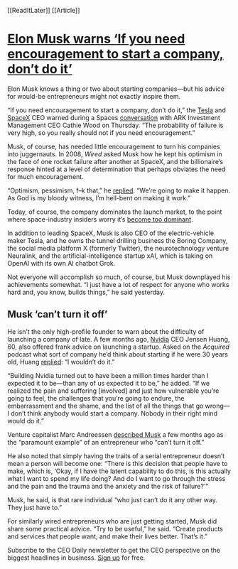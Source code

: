 [[ReadItLater]] [[Article]]

# [Elon Musk warns ‘If you need encouragement to start a company, don’t do it’](https://fortune.com/2023/12/22/elon-musk-advice-entrepreneurs-startups-business-leadership-success/?xid=soc_socialflow_facebook_FORTUNE&utm_source=facebook.com&utm_medium=social&utm_campaign=fortunemagazine&fbclid=IwAR2CWkcYgpRbarFHn2WsWNurCbRqXVIfLocWevxbWw7kUlMWLvWHY7hVMGo)

Elon Musk knows a thing or two about starting companies—but his advice for would-be entrepreneurs might not exactly inspire them.

“If you need encouragement to start a company, don’t do it,” the [Tesla](https://fortune.com/company/tesla/) and [SpaceX](https://fortune.com/company/spacex/) CEO warned during a Spaces [conversation](https://twitter.com/CathieDWood/status/1737955665459417547) with ARK Investment Management CEO Cathie Wood on Thursday. “The probability of failure is very high, so you really should not if you need encouragement.”

Musk, of course, has needed little encouragement to turn his companies into juggernauts. In 2008, *Wired* asked Musk how he kept his optimism in the face of one rocket failure after another at SpaceX, and the billionaire’s response hinted at a level of determination that perhaps obviates the need for much encouragement.

“Optimism, pessimism, f–k that,” he [replied](https://www.wired.com/2008/08/musk-qa/). “We’re going to make it happen. As God is my bloody witness, I’m hell-bent on making it work.” 

Today, of course, the company dominates the launch market, to the point where space-industry insiders worry it’s [become too dominant](https://www.cnbc.com/2023/09/12/spacex-near-rocket-market-monopoly-is-huge-concern-lazard-banker.html). 

In addition to leading SpaceX, Musk is also CEO of the electric-vehicle maker Tesla, and he owns the tunnel drilling business the Boring Company, the social media platform X (formerly Twitter), the neurotechnology venture Neuralink, and the artificial-intelligence startup xAI, which is taking on OpenAI with its own AI chatbot Grok. 

Not everyone will accomplish so much, of course, but Musk downplayed his achievements somewhat. “I just have a lot of respect for anyone who works hard and, you know, builds things,” he said yesterday.  

## Musk ‘can’t turn it off’

He isn’t the only high-profile founder to warn about the difficulty of launching a company of late. A few months ago, [Nvidia](https://fortune.com/company/nvidia/) CEO Jensen Huang, 60, also offered frank advice on launching a startup. Asked on the *Acquired* podcast what sort of company he’d think about starting if he were 30 years old, Huang [replied](https://fortune.com/2023/10/23/nvidia-ceo-jensen-huang-tech-startup-entrepreneur/): “I wouldn’t do it.”

“Building Nvidia turned out to have been a million times harder than I expected it to be—than any of us expected it to be,” he added. “If we realized the pain and suffering \[involved\] and just how vulnerable you’re going to feel, the challenges that you’re going to endure, the embarrassment and the shame, and the list of all the things that go wrong—I don’t think anybody would start a company. Nobody in their right mind would do it.”

Venture capitalist Marc Andreessen [described Musk](https://fortune.com/2023/09/08/marc-andreessen-calls-elon-musk-paramount-example-entrepreneur-who-cant-turn-it-off/) a few months ago as the “paramount example” of an entrepreneur who “can’t turn it off.”

He also noted that simply having the traits of a serial entrepreneur doesn’t mean a person will become one: “There is this decision that people have to make, which is, ‘Okay, if I have the latent capability to do this, is this actually what I want to spend my life doing? And do I want to go through the stress and the pain and the trauma and the anxiety and the risk of failure?’”

Musk, he said, is that rare individual “who just can’t do it any other way. They just have to.”

For similarly wired entrepreneurs who are just getting started, Musk did share some practical advice. “Try to be useful,” he said. “Create products and services that people want, and make their lives better. That’s it.” 

Subscribe to the CEO Daily newsletter to get the CEO perspective on the biggest headlines in business. [Sign up](https://www.fortune.com/newsletters/ceo-daily?&itm_source=fortune&itm_medium=article_tout&itm_campaign=ceo_daily) for free.